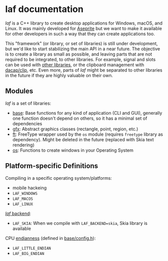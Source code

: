 # laf documentation

*laf* is a C++ library to create desktop applications for Windows,
macOS, and Linux. It was mainly developed for
[Aseprite](https://www.aseprite.org/) but we want to make it available
for other developers in such a way that they can create applications
too.

This "framework" (or library, or set of libraries) is still under
development, but we'd like to start stabilizing the main API in a near
future. The objective is to create a library as small as possible, and
leaving parts that are not required to be integrated, to other
libraries. For example, signal and slots can be used with [other
libraries](https://github.com/NoAvailableAlias/signal-slot-benchmarks),
or the clipboard management with [dacap/clip](https://github.com/dacap/clip),
etc. Even more, parts of *laf* might be separated to other libraries
in the future if they are highly valuable on their own.

## Modules

*laf* is a set of libraries:

* [base](base): Base functions for any kind of application (CLI and
  GUI), generally one function doesn't depend on others, so it has a
  minimal set of dependencies
* [gfx](gfx): Abstract graphics classes (rectangle, point, region,
  etc.)
* [ft](ft): FreeType wrapper used by the `os` module (requires
  `freetype` library as dependency). Might be deleted in the future
  (replaced with Skia text rendering)
* [os](os): Functions to create windows in your Operating System

## Platform-specific Definitions

Compiling in a specific operating system/platforms:

* mobile hackeing
* `LAF_WINDOWS`
* `LAF_MACOS`
* `LAF_LINUX`

[*laf* backend](backend.md):

* `LAF_SKIA`: When we compile with `LAF_BACKEND=skia`, Skia library is available

CPU [endianness](https://en.wikipedia.org/wiki/Endianness) (defined in [base/config.h](https://github.com/aseprite/laf/blob/main/base/config.h.cmakein)):

* `LAF_LITTLE_ENDIAN`
* `LAF_BIG_ENDIAN`
